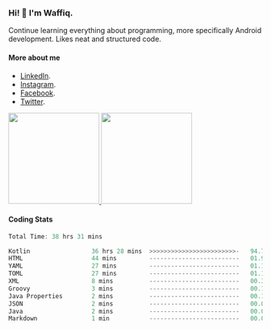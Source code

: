 ### Hi! 👋 I'm Waffiq.

Continue learning everything about programming, more specifically Android development. Likes neat and structured code.

#### More about me 
- [LinkedIn](https://www.linkedin.com/in/waffiqaziz/).
- [Instagram](https://www.instagram.com/waffiqaziz/).
- [Facebook](https://web.facebook.com/WaffiqAziz/).
- [Twitter](https://twitter.com/AzizWaffiq).

<p align="left">
<a href="https://github.com/waffiqaziz">
  <img height="180em" src="https://github-readme-stats-eight-theta.vercel.app/api?username=waffiqaziz&show_icons=true&theme=algolia&include_all_commits=true&count_private=true"/>
  <img height="180em" src="https://github-readme-stats-eight-theta.vercel.app/api/top-langs/?username=waffiqaziz&layout=compact&langs_count=8&theme=algolia"/>
</a>
</p>

#### Coding Stats
<!--START_SECTION:waka-->

```rust
Total Time: 38 hrs 31 mins

Kotlin                 36 hrs 28 mins  >>>>>>>>>>>>>>>>>>>>>>>>-   94.71 %
HTML                   44 mins         -------------------------   01.91 %
YAML                   27 mins         -------------------------   01.19 %
TOML                   27 mins         -------------------------   01.18 %
XML                    8 mins          -------------------------   00.37 %
Groovy                 3 mins          -------------------------   00.14 %
Java Properties        2 mins          -------------------------   00.11 %
JSON                   2 mins          -------------------------   00.09 %
Java                   2 mins          -------------------------   00.09 %
Markdown               1 min           -------------------------   00.09 %
```

<!--END_SECTION:waka-->
